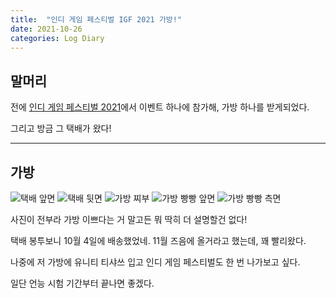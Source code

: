 ```yaml
---
title:  "인디 게임 페스티벌 IGF 2021 가방!"
date: 2021-10-26
categories: Log Diary
---
```


## 말머리
전에 [인디 게임 페스티벌 2021](https://ttmdacl.github.io/posts/igf-2021/)에서 이벤트 하나에 참가해, 가방 하나를 받게되었다.  

그리고 방금 그 택배가 왔다!

---
## 가방
![택배 앞면](https://user-images.githubusercontent.com/55438621/138801125-d81d8043-3a03-4566-8576-ee31f5fb0531.jpg)
![택배 뒷면](https://user-images.githubusercontent.com/55438621/138801134-3481e401-a90a-4cf7-afdb-53710786f55f.jpg)
![가방 찌부](https://user-images.githubusercontent.com/55438621/138801136-486030d0-59ca-427e-a74d-2cf3e01244b7.jpg)
![가방 빵빵 앞면](https://user-images.githubusercontent.com/55438621/138801143-13a8d979-dc6c-465c-b09e-dd17213fd2d0.jpg)
![가방 빵빵 측면](https://user-images.githubusercontent.com/55438621/138801142-c720681d-a40f-4ec8-a446-97f137193f01.jpg)

사진이 전부라 가방 이쁘다는 거 말고든 뭐 딱히 더 설명할건 없다!

택배 봉투보니 10월 4일에 배송했었네. 11월 즈음에 올거라고 했는데, 꽤 빨리왔다.  

나중에 저 가방에 유니티 티샤쓰 입고 인디 게임 페스티벌도 한 번 나가보고 싶다.

일단 언능 시험 기간부터 끝나면 좋겠다.